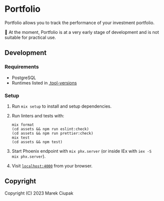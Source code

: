 # Portfolio

Portfolio allows you to track the performance of your investment portfolio.

:construction: At the moment, Portfolio is at a very early stage of development and is not suitable for practical use.

## Development

### Requirements

- PostgreSQL
- Runtimes listed in [.tool-versions](.tool-versions)

### Setup

1. Run `mix setup` to install and setup dependencies.

2. Run linters and tests with:

   ```shell
   mix format
   (cd assets && npm run eslint:check)
   (cd assets && npm run prettier:check)
   mix test
   (cd assets && npm test)
   ```

3. Start Phoenix endpoint with `mix phx.server` (or inside IEx with `iex -S mix phx.server`).

4. Visit [`localhost:4000`](http://localhost:4000) from your browser.

## Copyright

Copyright (C) 2023 Marek Ciupak
